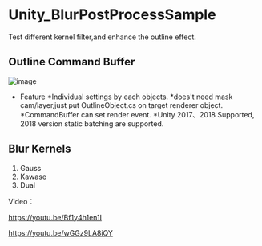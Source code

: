 # Unity_BlurPostProcessSample
Test different kernel filter,and enhance the outline effect.


## Outline Command Buffer
![image](https://github.com/vux427/Unity_BlurPostProcessSample/blob/master/messageImage_1530386447050.jpg)

- Feature
  *Individual settings by each objects.
  *does't need mask cam/layer,just put OutlineObject.cs on target renderer object.
  *CommandBuffer can set render event.
  *Unity 2017、2018 Supported, 2018 version static batching are supported.

## Blur Kernels 
1. Gauss
2. Kawase
3. Dual

Video：

https://youtu.be/Bf1y4h1en1I

https://youtu.be/wGGz9LA8iQY
